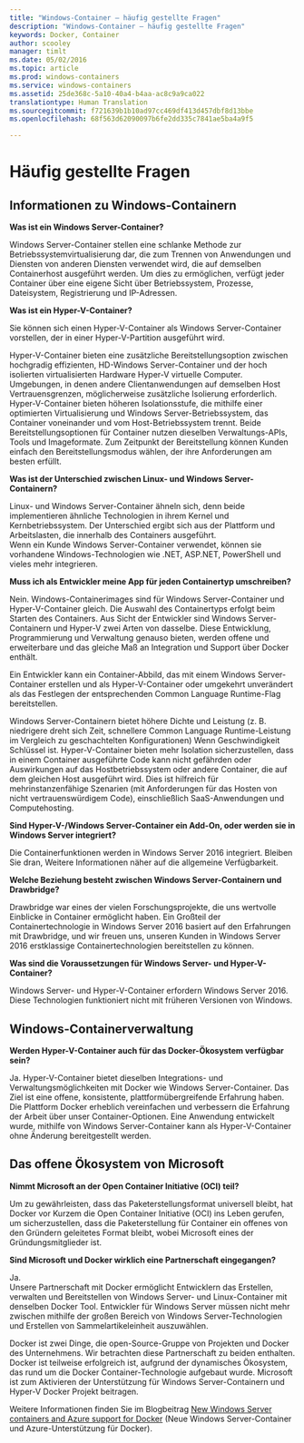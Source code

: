 ```yaml
---
title: "Windows-Container – häufig gestellte Fragen"
description: "Windows-Container – häufig gestellte Fragen"
keywords: Docker, Container
author: scooley
manager: timlt
ms.date: 05/02/2016
ms.topic: article
ms.prod: windows-containers
ms.service: windows-containers
ms.assetid: 25de368c-5a10-40a4-b4aa-ac8c9a9ca022
translationtype: Human Translation
ms.sourcegitcommit: f721639b1b10ad97cc469df413d457dbf8d13bbe
ms.openlocfilehash: 68f563d62090097b6fe2dd335c7841ae5ba4a9f5

---
```


# Häufig gestellte Fragen

## Informationen zu Windows-Containern

**Was ist ein Windows Server-Container?**

Windows Server-Container stellen eine schlanke Methode zur Betriebssystemvirtualisierung dar, die zum Trennen von Anwendungen und Diensten von anderen Diensten verwendet wird, die auf demselben Containerhost ausgeführt werden. Um dies zu ermöglichen, verfügt jeder Container über eine eigene Sicht über Betriebssystem, Prozesse, Dateisystem, Registrierung und IP-Adressen.  

**Was ist ein Hyper-V-Container?**

Sie können sich einen Hyper-V-Container als Windows Server-Container vorstellen, der in einer Hyper-V-Partition ausgeführt wird.

Hyper-V-Container bieten eine zusätzliche Bereitstellungsoption zwischen hochgradig effizienten, HD-Windows Server-Container und der hoch isolierten virtualisierten Hardware Hyper-V virtuelle Computer. Umgebungen, in denen andere Clientanwendungen auf demselben Host Vertrauensgrenzen, möglicherweise zusätzliche Isolierung erforderlich. Hyper-V-Container bieten höheren Isolationsstufe, die mithilfe einer optimierten Virtualisierung und Windows Server-Betriebssystem, das Container voneinander und vom Host-Betriebssystem trennt. Beide Bereitstellungsoptionen für Container nutzen dieselben Verwaltungs-APIs, Tools und Imageformate. Zum Zeitpunkt der Bereitstellung können Kunden einfach den Bereitstellungsmodus wählen, der ihre Anforderungen am besten erfüllt.

**Was ist der Unterschied zwischen Linux- und Windows Server-Containern?**

Linux- und Windows Server-Container ähneln sich, denn beide implementieren ähnliche Technologien in ihrem Kernel und Kernbetriebssystem. Der Unterschied ergibt sich aus der Plattform und Arbeitslasten, die innerhalb des Containers ausgeführt.  
Wenn ein Kunde Windows Server-Container verwendet, können sie vorhandene Windows-Technologien wie .NET, ASP.NET, PowerShell und vieles mehr integrieren.

**Muss ich als Entwickler meine App für jeden Containertyp umschreiben?**

Nein. Windows-Containerimages sind für Windows Server-Container und Hyper-V-Container gleich. Die Auswahl des Containertyps erfolgt beim Starten des Containers. Aus Sicht der Entwickler sind Windows Server-Containern und Hyper-V zwei Arten von dasselbe.  Diese Entwicklung, Programmierung und Verwaltung genauso bieten, werden offene und erweiterbare und das gleiche Maß an Integration und Support über Docker enthält.

Ein Entwickler kann ein Container-Abbild, das mit einem Windows Server-Container erstellen und als Hyper-V-Container oder umgekehrt unverändert als das Festlegen der entsprechenden Common Language Runtime-Flag bereitstellen.

Windows Server-Containern bietet höhere Dichte und Leistung (z. B. niedrigere dreht sich Zeit, schnellere Common Language Runtime-Leistung im Vergleich zu geschachtelten Konfigurationen) Wenn Geschwindigkeit Schlüssel ist. Hyper-V-Container bieten mehr Isolation sicherzustellen, dass in einem Container ausgeführte Code kann nicht gefährden oder Auswirkungen auf das Hostbetriebssystem oder andere Container, die auf dem gleichen Host ausgeführt wird. Dies ist hilfreich für mehrinstanzenfähige Szenarien (mit Anforderungen für das Hosten von nicht vertrauenswürdigem Code), einschließlich SaaS-Anwendungen und Computehosting.

**Sind Hyper-V-/Windows Server-Container ein Add-On, oder werden sie in Windows Server integriert?**

Die Containerfunktionen werden in Windows Server 2016 integriert. Bleiben Sie dran, Weitere Informationen näher auf die allgemeine Verfügbarkeit.  

**Welche Beziehung besteht zwischen Windows Server-Containern und Drawbridge?**

Drawbridge war eines der vielen Forschungsprojekte, die uns wertvolle Einblicke in Container ermöglicht haben.  Ein Großteil der Containertechnologie in Windows Server 2016 basiert auf den Erfahrungen mit Drawbridge, und wir freuen uns, unseren Kunden in Windows Server 2016 erstklassige Containertechnologien bereitstellen zu können.

**Was sind die Voraussetzungen für Windows Server- und Hyper-V-Container?**

Windows Server- und Hyper-V-Container erfordern Windows Server 2016. Diese Technologien funktioniert nicht mit früheren Versionen von Windows.


## Windows-Containerverwaltung

**Werden Hyper-V-Container auch für das Docker-Ökosystem verfügbar sein?**

Ja. Hyper-V-Container bietet dieselben Integrations- und Verwaltungsmöglichkeiten mit Docker wie Windows Server-Container.  Das Ziel ist eine offene, konsistente, plattformübergreifende Erfahrung haben.  
Die Plattform Docker erheblich vereinfachen und verbessern die Erfahrung der Arbeit über unser Container-Optionen. Eine Anwendung entwickelt wurde, mithilfe von Windows Server-Container kann als Hyper-V-Container ohne Änderung bereitgestellt werden.


## Das offene Ökosystem von Microsoft

**Nimmt Microsoft an der Open Container Initiative (OCI) teil?**

Um zu gewährleisten, dass das Paketerstellungsformat universell bleibt, hat Docker vor Kurzem die Open Container Initiative (OCI) ins Leben gerufen, um sicherzustellen, dass die Paketerstellung für Container ein offenes von den Gründern geleitetes Format bleibt, wobei Microsoft eines der Gründungsmitglieder ist.

**Sind Microsoft und Docker wirklich eine Partnerschaft eingegangen?**

Ja.  
Unsere Partnerschaft mit Docker ermöglicht Entwicklern das Erstellen, verwalten und Bereitstellen von Windows Server- und Linux-Container mit denselben Docker Tool. Entwickler für Windows Server müssen nicht mehr zwischen mithilfe der großen Bereich von Windows Server-Technologien und Erstellen von Sammelartikeleinheit auszuwählen.  

Docker ist zwei Dinge, die open-Source-Gruppe von Projekten und Docker des Unternehmens. Wir betrachten diese Partnerschaft zu beiden enthalten. Docker ist teilweise erfolgreich ist, aufgrund der dynamisches Ökosystem, das rund um die Docker Container-Technologie aufgebaut wurde. Microsoft ist zum Aktivieren der Unterstützung für Windows Server-Containern und Hyper-V Docker Projekt beitragen.  

Weitere Informationen finden Sie im Blogbeitrag [New Windows Server containers and Azure support for Docker](http://azure.microsoft.com/blog/2014/10/15/new-windows-server-containers-and-azure-support-for-docker/?WT.mc_id=Blog_ServerCloud_Announce_TTD) (Neue Windows Server-Container und Azure-Unterstützung für Docker).



<!--HONumber=Sep16_HO4-->


